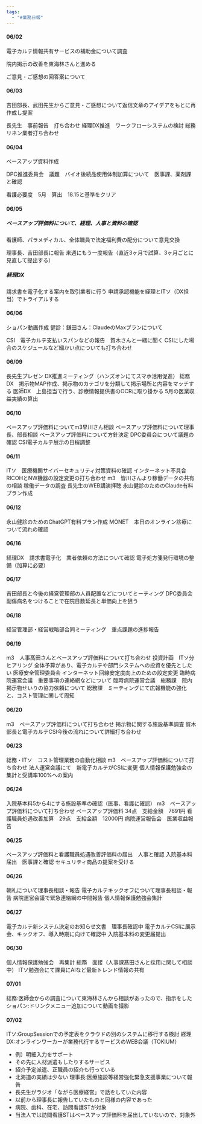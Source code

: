 ```yaml
---
tags:
  - "#業務日報"
---
```

#### 06/02
電子カルテ情報共有サービスの補助金について調査

院内掲示の改善を東海林さんと進める

ご意見・ご感想の回答案について

#### 06/03
吉田部長、武田先生からご意見・ご感想について返信文章のアイデアをもとに再作成し提案

長先生　事前報告　打ち合わせ
経理DX推進　ワークフローシステムの検討
総務　リネン業者打ち合わせ

#### 06/04
ベースアップ資料作成

DPC推進委員会　議題　バイオ後続品使用体制加算について　医事課、薬剤課と確認

看護必要度　5月　算出　18.15と基準をクリア

#### 06/05
##### ベースアップ評価料について、経理、人事と資料の確認
看護師、パラメディカル、全体職員で法定福利費の配分について意見交換

理事長、吉田部長に報告
来週にもう一度報告（直近3ヶ月で試算、3ヶ月ごとに見直して提出する）

##### 経理DX
請求書を電子化する案内を取引業者に行う
申請承認機能を経理とITソ（DX担当）でトライアルする

#### 06/06
ショパン動画作成
健診：鎌田さん：ClaudeのMaxプランについて

CSI　電子カルテ支払いスパンなどの報告　賀木さんと一緒に聞く
CSIにした場合のスケジュールなど細かい点についても打ち合わせ


#### 06/09
長先生プレゼン
DX推進ミーティング（ハンズオンにてスマホ活用促進）
総務DX　掲示物MAP作成、掲示物のカテゴリを分類して掲示場所と内容をマッチする
医師DX　上島担当で行う、診療情報提供書のOCRに取り掛かる
5月の医業収益実績の算出

#### 06/10
ベースアップ評価料についてm3早川さん相談
ベースアップ評価料について理事長、部長相談
ベースアップ評価料について方針決定
DPC委員会について議題の確認
CSI電子カルテ展示の日程調整


#### 06/11
ITソ　医療機関サイバーセキュリティ対策資料の確認
インターネット不具合　RICOHとNW機器の設定変更の打ち合わせ
m3　皆川さんより稼働データの共有の相談
稼働データの調査
長先生のWEB講演拝聴
永山健診のためのClaude有料プラン作成


#### 06/12
永山健診のためのChatGPT有料プラン作成
MONET　本日のオンライン診療について流れの確認


#### 06/16
経理DX　請求書電子化　業者依頼の方法について確認
電子処方箋発行環境の整備（加算に必要）

#### 06/17
吉田部長と今後の経営管理部の人員配置などについてミーティング
DPC委員会　副傷病名をつけることで在院日数延長と単価向上を狙う

#### 06/18
経営管理部・経営戦略部合同ミーティング　重点課題の進捗報告

#### 06/19
m3　人事髙田さんとベースアップ評価料について打ち合わせ
投資計画　ITソ分ヒアリング
全体予算があり、電子カルテや部門システムへの投資を優先としたい
医療安全管理委員会
インターネット回線安定度向上のための設定変更
臨時病院運営会議　重要事項の連絡網などについて
臨時病院運営会議　総務課　院内掲示物せいりの協力依頼について
総務課　ミーティングにて広報機能の強化と、コスト管理に関して周知

#### 06/20
m3　ベースアップ評価料について打ち合わせ
掲示物に関する施設基準調査
賀木部長と電子カルテCSI今後の流れについて詳細打ち合わせ


#### 06/23
総務・ITソ　コスト管理業務の自動化相談
m3　ベースアップ評価料について打ち合わせ
法人運営会議にて　新電子カルテがCSIに変更
個人情報保護勉強会の集計と受講率100%への案内


#### 06/24
入院基本料5から4にする施設基準の確認（医事、看護に確認）
m3　ベースアップ評価料について打ち合わせ
ベースアップ評価料 34点　支給金額　7691円
看護職員処遇改善加算　29点　支給金額　12000円
病院運営報告会　医業収益報告

#### 06/25
ベースアップ評価料と看護職員処遇改善評価料の届出　人事と確認
入院基本料届出　医事課と確認
セキュリティ商品の提案を受ける

#### 06/26
朝礼について理事長相談・報告
電子カルテキックオフについて理事長相談・報告
病院運営会議で緊急連絡網の中間報告
個人情報保護勉強会集計

#### 06/27
電子カルテ新システム決定のお知らせ文書　理事長確認中
電子カルテCSIに展示会、キックオフ、導入時期に向けて確認中
入院基本料の変更届提出


#### 06/30
個人情報保護勉強会　再集計
総務　面接（人事課髙田さんと採用に関して相談中）
ITソ勉強会にて課員にAIなど最新トレンド情報の共有

#### 07/01
総務:医師会からの調査について東海林さんから相談があったので、指示をした
ショパン:ドリンクメニュー追加について動画を撮影


#### 07/02
ITソ:GroupSessionでの予定表をクラウドの別のシステムに移行する検討
経理DX:オンラインワーカーが業務代行するサービスのWEB会議（TOKIUM）
- 例）明細入力をサポート
- その先に人材派遣もしたりするサービス
- 紹介予定派遣、正職員の紹介も行っている
- 北海道の実績は少ない
理事長:医療施設等経営強化緊急支援事業について報告
- 長先生がラジオ「ながら医療経営」で話をしていた内容
- 以前から理事長に報告していたものと同様の内容であった
- 病院、歯科、在宅、訪問看護STが対象
- 当法人では訪問看護STはベースアップ評価料を届出していないので、対象外